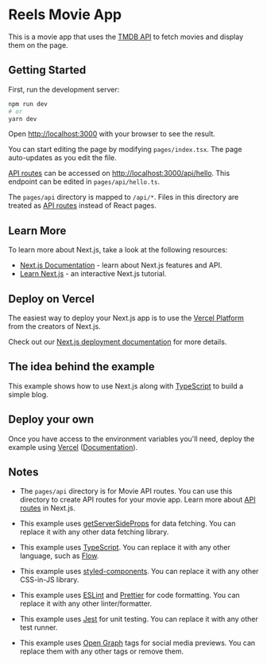 
# Reels Movie App

This is a movie app that uses the [TMDB API](https://developers.themoviedb.org/3/getting-started/introduction) to fetch movies and display them on the page.

## Getting Started

First, run the development server:

```bash
npm run dev
# or
yarn dev
```

Open [http://localhost:3000](http://localhost:3000) with your browser to see the result.

You can start editing the page by modifying `pages/index.tsx`. The page auto-updates as you edit the file.

[API routes](https://nextjs.org/docs/api-routes/introduction) can be accessed on [http://localhost:3000/api/hello](http://localhost:3000/api/hello). This endpoint can be edited in `pages/api/hello.ts`.

The `pages/api` directory is mapped to `/api/*`. Files in this directory are treated as [API routes](https://nextjs.org/docs/api-routes/introduction) instead of React pages.

## Learn More

To learn more about Next.js, take a look at the following resources:

- [Next.js Documentation](https://nextjs.org/docs) - learn about Next.js features and API.
- [Learn Next.js](https://nextjs.org/learn) - an interactive Next.js tutorial.

## Deploy on Vercel

The easiest way to deploy your Next.js app is to use the [Vercel Platform](https://vercel.com/new?utm_medium=default-template&filter=next.js&utm_source=create-next-app&utm_campaign=create-next-app-readme) from the creators of Next.js.

Check out our [Next.js deployment documentation](https://nextjs.org/docs/deployment) for more details.

## The idea behind the example

This example shows how to use Next.js along with [TypeScript](https://www.typescriptlang.org/) to build a simple blog.

## Deploy your own

Once you have access to the environment variables you'll need, deploy the example using [Vercel](https://vercel.com?utm_source=github&utm_medium=readme&utm_campaign=next-example) ([Documentation](https://nextjs.org/docs/deployment)).

## Notes

- The `pages/api` directory is for Movie API routes. You can use this directory to create API routes for your movie app. Learn more about [API routes](https://nextjs.org/docs/api-routes/introduction) in Next.js.

- This example uses [getServerSideProps](https://nextjs.org/docs/) for data fetching. You can replace it with any other data fetching library.

- This example uses [TypeScript](https://www.typescriptlang.org/). You can replace it with any other language, such as [Flow](https://flow.org/).

- This example uses [styled-components](https://styled-components.com/). You can replace it with any other CSS-in-JS library.

- This example uses [ESLint](https://eslint.org/) and [Prettier](https://prettier.io/) for code formatting. You can replace it with any other linter/formatter.

- This example uses [Jest](https://jestjs.io/) for unit testing. You can replace it with any other test runner.

- This example uses [Open Graph](https://ogp.me/) tags for social media previews. You can replace them with any other tags or remove them.
